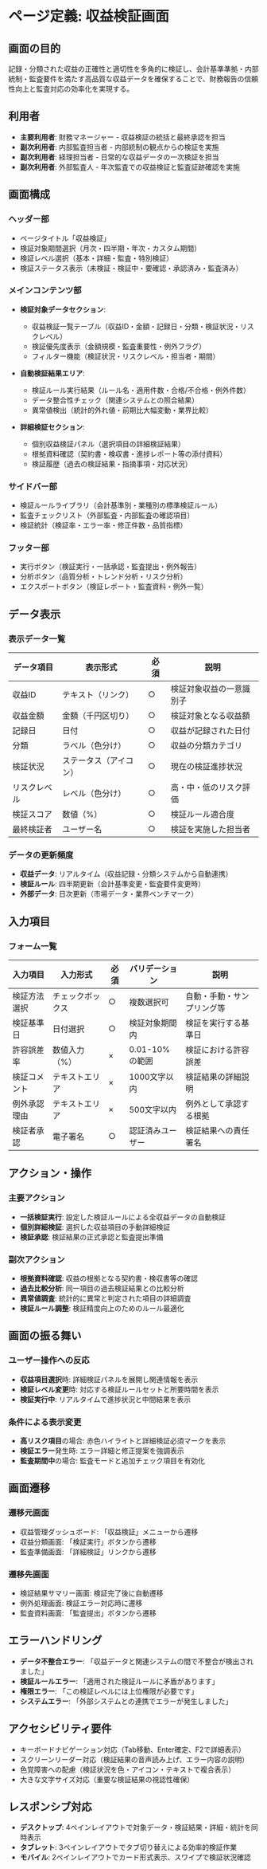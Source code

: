 # ページ定義: 収益検証画面

## 画面の目的
記録・分類された収益の正確性と適切性を多角的に検証し、会計基準準拠・内部統制・監査要件を満たす高品質な収益データを確保することで、財務報告の信頼性向上と監査対応の効率化を実現する。

## 利用者
- **主要利用者**: 財務マネージャー - 収益検証の統括と最終承認を担当
- **副次利用者**: 内部監査担当者 - 内部統制の観点からの検証を実施
- **副次利用者**: 経理担当者 - 日常的な収益データの一次検証を担当
- **副次利用者**: 外部監査人 - 年次監査での収益検証と監査証跡確認を実施

## 画面構成

### ヘッダー部
- ページタイトル「収益検証」
- 検証対象期間選択（月次・四半期・年次・カスタム期間）
- 検証レベル選択（基本・詳細・監査・特別検証）
- 検証ステータス表示（未検証・検証中・要確認・承認済み・監査済み）

### メインコンテンツ部
- **検証対象データセクション**:
  - 収益検証一覧テーブル（収益ID・金額・記録日・分類・検証状況・リスクレベル）
  - 検証優先度表示（金額規模・監査重要性・例外フラグ）
  - フィルター機能（検証状況・リスクレベル・担当者・期間）

- **自動検証結果エリア**:
  - 検証ルール実行結果（ルール名・適用件数・合格/不合格・例外件数）
  - データ整合性チェック（関連システムとの照合結果）
  - 異常値検出（統計的外れ値・前期比大幅変動・業界比較）

- **詳細検証セクション**:
  - 個別収益検証パネル（選択項目の詳細検証結果）
  - 根拠資料確認（契約書・検収書・進捗レポート等の添付資料）
  - 検証履歴（過去の検証結果・指摘事項・対応状況）

### サイドバー部
- 検証ルールライブラリ（会計基準別・業種別の標準検証ルール）
- 監査チェックリスト（外部監査・内部監査の確認項目）
- 検証統計（検証率・エラー率・修正件数・品質指標）

### フッター部
- 実行ボタン（検証実行・一括承認・監査提出・例外報告）
- 分析ボタン（品質分析・トレンド分析・リスク分析）
- エクスポートボタン（検証レポート・監査資料・例外一覧）

## データ表示

### 表示データ一覧
| データ項目 | 表示形式 | 必須 | 説明 |
|-----------|---------|------|------|
| 収益ID | テキスト（リンク） | ○ | 検証対象収益の一意識別子 |
| 収益金額 | 金額（千円区切り） | ○ | 検証対象となる収益額 |
| 記録日 | 日付 | ○ | 収益が記録された日付 |
| 分類 | ラベル（色分け） | ○ | 収益の分類カテゴリ |
| 検証状況 | ステータス（アイコン） | ○ | 現在の検証進捗状況 |
| リスクレベル | レベル（色分け） | ○ | 高・中・低のリスク評価 |
| 検証スコア | 数値（%） | ○ | 検証ルール適合度 |
| 最終検証者 | ユーザー名 | ○ | 検証を実施した担当者 |

### データの更新頻度
- **収益データ**: リアルタイム（収益記録・分類システムから自動連携）
- **検証ルール**: 四半期更新（会計基準変更・監査要件変更時）
- **外部データ**: 日次更新（市場データ・業界ベンチマーク）

## 入力項目

### フォーム一覧
| 入力項目 | 入力形式 | 必須 | バリデーション | 説明 |
|---------|---------|------|---------------|------|
| 検証方法選択 | チェックボックス | ○ | 複数選択可 | 自動・手動・サンプリング等 |
| 検証基準日 | 日付選択 | ○ | 検証対象期間内 | 検証を実行する基準日 |
| 許容誤差率 | 数値入力（%） | × | 0.01-10%の範囲 | 検証における許容誤差 |
| 検証コメント | テキストエリア | × | 1000文字以内 | 検証結果の詳細説明 |
| 例外承認理由 | テキストエリア | × | 500文字以内 | 例外として承認する根拠 |
| 検証者承認 | 電子署名 | ○ | 認証済みユーザー | 検証結果への責任署名 |

## アクション・操作

### 主要アクション
- **一括検証実行**: 設定した検証ルールによる全収益データの自動検証
- **個別詳細検証**: 選択した収益項目の手動詳細検証
- **検証承認**: 検証結果の正式承認と監査提出準備

### 副次アクション
- **根拠資料確認**: 収益の根拠となる契約書・検収書等の確認
- **過去比較分析**: 同一項目の過去検証結果との比較分析
- **異常値調査**: 統計的に異常と判定された項目の詳細調査
- **検証ルール調整**: 検証精度向上のためのルール最適化

## 画面の振る舞い

### ユーザー操作への反応
- **収益項目選択**時: 詳細検証パネルを展開し関連情報を表示
- **検証レベル変更**時: 対応する検証ルールセットと所要時間を表示
- **検証実行中**: リアルタイムで進捗状況と中間結果を表示

### 条件による表示変更
- **高リスク項目**の場合: 赤色ハイライトと詳細検証必須マークを表示
- **検証エラー**発生時: エラー詳細と修正提案を強調表示
- **監査期間中**の場合: 監査モードと追加チェック項目を有効化

## 画面遷移

### 遷移元画面
- 収益管理ダッシュボード: 「収益検証」メニューから遷移
- 収益分類画面: 「検証実行」ボタンから遷移
- 監査準備画面: 「詳細検証」リンクから遷移

### 遷移先画面
- 検証結果サマリー画面: 検証完了後に自動遷移
- 例外処理画面: 検証エラー対応時に遷移
- 監査資料画面: 「監査提出」ボタンから遷移

## エラーハンドリング
- **データ不整合エラー**: 「収益データと関連システムの間で不整合が検出されました」
- **検証ルールエラー**: 「適用された検証ルールに矛盾があります」
- **権限エラー**: 「この検証レベルには上位権限が必要です」
- **システムエラー**: 「外部システムとの連携でエラーが発生しました」

## アクセシビリティ要件
- キーボードナビゲーション対応（Tab移動、Enter確定、F2で詳細表示）
- スクリーンリーダー対応（検証結果の音声読み上げ、エラー内容の説明）
- 色覚障害への配慮（検証状況を色・アイコン・テキストで複合表示）
- 大きな文字サイズ対応（重要な検証結果の視認性確保）

## レスポンシブ対応
- **デスクトップ**: 4ペインレイアウトで対象データ・検証結果・詳細・統計を同時表示
- **タブレット**: 3ペインレイアウトでタブ切り替えによる効率的検証作業
- **モバイル**: 2ペインレイアウトでカード形式表示、スワイプで検証状況確認